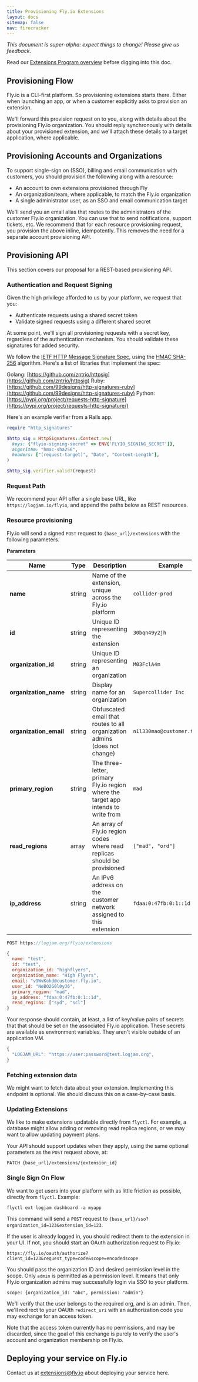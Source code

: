 ```yaml
---
title: Provisioning Fly.io Extensions
layout: docs
sitemap: false
nav: firecracker
---
```


*This document is super-alpha: expect things to change! Please give us feedback.*

Read our [Extensions Program overview](https://fly.io/docs/about/extensions) before digging into this doc.

## Provisioning Flow

Fly.io is a CLI-first platform. So provisioning extensions starts there. Either when launching an app, or when a customer explicitly asks to provision an extension.

We'll forward this provision request on to you, along with details about the provisioning Fly.io organization. You should reply synchronously with details about your provisioned extension, and we'll attach these details to a target application, where applicable.

## Provisioning Accounts and Organizations

To support single-sign on (SSO), billing and email communication with customers, you should provision the following along with a resource:
* An account to own extensions provisioned through Fly
* An organization/team, where applicable, to match the Fly.io organization
* A single administrator user, as an SSO and email communication target

We'll send you an email alias that routes to the administrators of the customer Fly.io organization. You can use that to send notifications, support tickets, etc. We recommend that for each resource provisioning request, you provision the above inline, idempotently. This removes the need for a separate account provisioning API.

## Provisioning API

This section covers our proposal for a REST-based provisioning API.

### Authentication and Request Signing

Given the high privilege afforded to us by your platform, we request that you:

* Authenticate requests using a shared secret token
* Validate signed requests using a different shared secret

 At some point, we'll sign all provisioning requests with a secret key, regardless of the authentication mechanism. You should validate these signatures for added security.

We follow the [IETF HTTP Message Signature Spec](https://www.ietf.org/archive/id/draft-ietf-httpbis-message-signatures-05.html), using the [HMAC SHA-256](https://www.ietf.org/archive/id/draft-ietf-httpbis-message-signatures-05.html#name-hmac-using-sha-256) algorithm. Here's a list of libraries that implement the spec:

Golang: [https://github.com/zntrio/httpsig](https://github.com/zntrio/httpsig)
Ruby: [https://github.com/99designs/http-signatures-ruby](https://github.com/99designs/http-signatures-ruby)
Python: [https://pypi.org/project/requests-http-signature](https://pypi.org/project/requests-http-signature/)

Here's an example verifier from a Rails app.

```ruby
require "http_signatures"

$http_sig = HttpSignatures::Context.new(
  keys: {"flyio-signing-secret" => ENV{'FLYIO_SIGNING_SECRET']},
  algorithm: "hmac-sha256",
  headers: ["(request-target)", "Date", "Content-Length"],
)

$http_sig.verifier.valid?(request)

```
### Request Path

We recommend your API offer a single base URL, like `https://logjam.io/flyio`, and append the paths below as REST resources.

### Resource provisioning

Fly.io will send a signed `POST` request to `{base_url}/extensions` with the following parameters.

**Parameters**

| Name | Type | Description | Example |
| --- | --- | --- | --- |
| **name** | string | Name of the extension, unique across the Fly.io platform | `collider-prod` |
| **id** | string | Unique ID representing the extension | `30bqn49y2jh` |
| **organization_id** | string | Unique ID representing an organization | `M03FclA4m` |
| **organization_name** | string | Display name for an organization | `Supercollider Inc` |
| **organization_email** | string | Obfuscated email that routes to all organization admins (does not change) | `n1l330mao@customer.fly.io` |
| **primary_region** | string | The three-letter, primary Fly.io region where the target app intends to write from | `mad` |
| **read_regions** | array | An array of Fly.io region codes where read replicas should be provisioned | `["mad", "ord"]` |
| **ip_address** | string | An IPv6 address on the customer network assigned to this extension | `fdaa:0:47fb:0:1::1d` |

```javascript
POST https://logjam.org/flyio/extensions

{
  name: "test",
  id: "test",
  organization_id: "highflyers",
  organization_name: "High Flyers",
  email: "v9WvKokd@customer.fly.io",
  user_id: "NeBO2G0l0yJ6",
  primary_region: "mad",
  ip_address: "fdaa:0:47fb:0:1::1d",
  read_regions: ["syd", "scl"]
}

```

Your response should contain, at least, a list of key/value pairs of secrets that that should be set on the associated Fly.io application. These secrets are available as environment variables. They aren't visible outside of an application VM.

```javascript
{
  "LOGJAM_URL": "https://user:password@test.logjam.org",
}

```

### Fetching extension data

We might want to fetch data about your extension. Implementing this endpoint is optional. We should discuss this on a case-by-case basis.

### Updating Extensions

We like to make extensions updatable directly from `flyctl`. For example, a database might allow adding or removing read replica regions, or we may want to allow updating payment plans.

Your API should support updates when they apply, using the same optional parameters as the `POST` request above, at:

```
PATCH {base_url]/extensions/{extension_id}

```

### Single Sign On Flow

We want to get users into your platform with as little friction as possible, directly from `flyctl`. Example:

`flyctl ext logjam dashboard -a myapp`

This command will send a `POST` request to `{base_url}/sso?organization_id=123&extension_id=123`.

If the user is already logged in, you should redirect them to the extension in your UI. If not, you should start an OAuth authorization request to Fly.io:

```
https://fly.io/oauth/authorize?client_id=123&request_type=code&scope=encodedscope

```

You should pass the organization ID and desired permission level in the scope. Only `admin` is permitted as a permission level. It means that only Fly.io organization admins may successfully login via SSO to your platform.

```
scope: {organization_id: "abc", permission: "admin"}

```

We'll verify that the user belongs to the required org, and is an admin. Then, we'll redirect to your OAUth `redirect_uri` with an authorization code you may exchange for an access token.

Note that the access token currently has no permissions, and may be discarded, since the goal of this exchange is purely to verify the user's account and organization membership on Fly.io.

## Deploying your service on Fly.io

Contact us at extensions@fly.io about deploying your service here.
